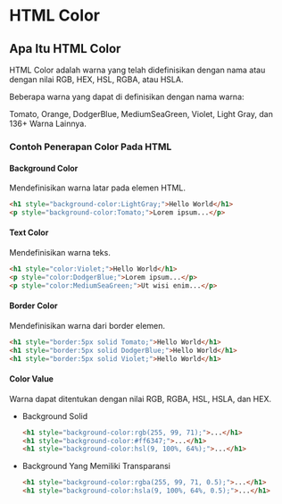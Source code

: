 # HTML Color

## Apa Itu HTML Color

HTML Color adalah warna yang telah didefinisikan dengan nama atau dengan nilai RGB, HEX, HSL, RGBA, atau HSLA.

Beberapa warna yang dapat di definisikan dengan nama warna:

Tomato, Orange, DodgerBlue, MediumSeaGreen, Violet, Light Gray, dan 136+ Warna Lainnya.

### Contoh Penerapan Color Pada HTML

#### Background Color

Mendefinisikan warna latar pada elemen HTML.

```HTML
<h1 style="background-color:LightGray;">Hello World</h1>
<p style="background-color:Tomato;">Lorem ipsum...</p>
```

#### Text Color

Mendefinisikan warna teks.

```HTML
<h1 style="color:Violet;">Hello World</h1>
<p style="color:DodgerBlue;">Lorem ipsum...</p>
<p style="color:MediumSeaGreen;">Ut wisi enim...</p>
```

#### Border Color

Mendefinisikan warna dari border elemen.

```HTML
<h1 style="border:5px solid Tomato;">Hello World</h1>
<h1 style="border:5px solid DodgerBlue;">Hello World</h1>
<h1 style="border:5px solid Violet;">Hello World</h1>
```

#### Color Value

Warna dapat ditentukan dengan nilai RGB, RGBA, HSL, HSLA, dan HEX.

- Background Solid

  ```HTML
  <h1 style="background-color:rgb(255, 99, 71);">...</h1> 
  <h1 style="background-color:#ff6347;">...</h1>
  <h1 style="background-color:hsl(9, 100%, 64%);">...</h1>
  ```

- Background Yang Memiliki Transparansi

  ```HTML
  <h1 style="background-color:rgba(255, 99, 71, 0.5);">...</h1>
  <h1 style="background-color:hsla(9, 100%, 64%, 0.5);">...</h1>
  ```
